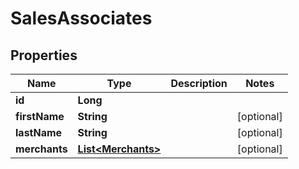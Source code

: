 
# SalesAssociates

## Properties
Name | Type | Description | Notes
------------ | ------------- | ------------- | -------------
**id** | **Long** |  | 
**firstName** | **String** |  |  [optional]
**lastName** | **String** |  |  [optional]
**merchants** | [**List&lt;Merchants&gt;**](Merchants.md) |  |  [optional]



